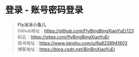 # 登录 - 账号密码登录
>  **Fly冰冰小鱼儿**     
>Github地址：https://github.com/FlyBingBingXiaoYuEr123              
>码云：https://gitee.com/flyBingBingXiaoYuEr   
>简书地址：https://www.jianshu.com/u/6a8258941803  
  博客地址：https://blog.csdn.net/BinBinXiaoYuEr
   

